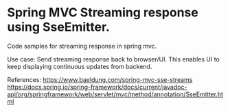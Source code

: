 # Spring MVC Streaming response using SseEmitter.

Code samples for streaming response in spring mvc.

Use case: Send streaming response back to browser/UI.
This enables UI to keep displaying continuous updates from backend.

References:
https://www.baeldung.com/spring-mvc-sse-streams
https://docs.spring.io/spring-framework/docs/current/javadoc-api/org/springframework/web/servlet/mvc/method/annotation/SseEmitter.html
